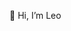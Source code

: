  👋 Hi, I’m Leo  


<!---
ltusso-n26/ltusso-n26 is a ✨ special ✨ repository because its `README.md` (this file) appears on your GitHub profile.
You can click the Preview link to take a look at your changes.
--->
